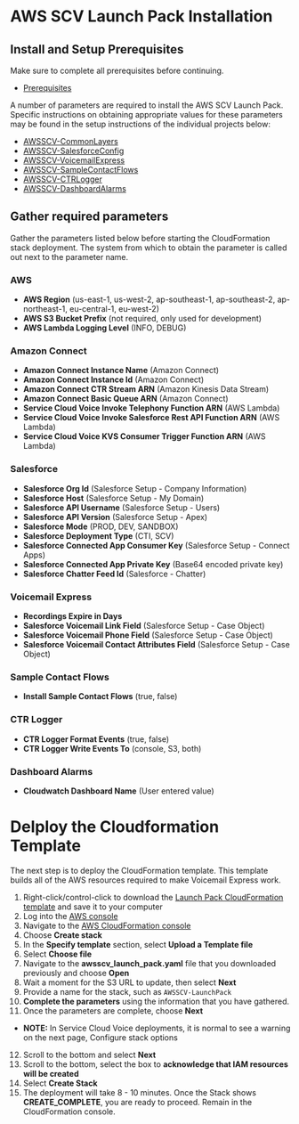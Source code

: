# AWS SCV Launch Pack Installation


## Install and Setup Prerequisites
Make sure to complete all prerequisites before continuing.
* [Prerequisites](launchpack_prerequisites.md)

A number of parameters are required to install the AWS SCV Launch Pack.  Specific instructions on obtaining appropriate
values for these parameters may be found in the setup instructions of the individual projects below:

* [AWSSCV-CommonLayers](../../../Common/AWSSCV-CommonLayers/readme.md)
* [AWSSCV-SalesforceConfig](../../../Common/AWSSCV-SalesforceConfig/readme.md)
* [AWSSCV-VoicemailExpress](../../../Solutions/AWSSCV-VoicemailExpress/readme.md)
* [AWSSCV-SampleContactFlows](../../../Examples/AWSSCV-SampleContactFlows/readme.md)
* [AWSSCV-CTRLogger](../../Solutions/../AWSSCV-CTRLogger/readme.md)
* [AWSSCV-DashboardAlarms](../../../Solutions/AWSSCV-DashboardAlarms/readme.md)

## Gather required parameters
Gather the parameters listed below before starting the CloudFormation stack deployment.  The system from which to obtain the parameter is called out next to the parameter name.

### AWS
* **AWS Region** (us-east-1, us-west-2, ap-southeast-1, ap-southeast-2, ap-northeast-1, eu-central-1, eu-west-2)
* **AWS S3 Bucket Prefix** (not required, only used for development)
* **AWS Lambda Logging Level** (INFO, DEBUG)

### Amazon Connect
* **Amazon Connect Instance Name** (Amazon Connect)
* **Amazon Connect Instance Id** (Amazon Connect)
* **Amazon Connect CTR Stream ARN** (Amazon Kinesis Data Stream)
* **Amazon Connect Basic Queue ARN** (Amazon Connect)
* **Service Cloud Voice Invoke Telephony Function ARN** (AWS Lambda)
* **Service Cloud Voice Invoke Salesforce Rest API Function ARN** (AWS Lambda)
* **Service Cloud Voice KVS Consumer Trigger Function ARN** (AWS Lambda)

### Salesforce
* **Salesforce Org Id** (Salesforce Setup - Company Information)
* **Salesforce Host** (Salesforce Setup - My Domain)
* **Salesforce API Username** (Salesforce Setup - Users)
* **Salesforce API Version** (Salesforce Setup - Apex)
* **Salesforce Mode** (PROD, DEV, SANDBOX)
* **Salesforce Deployment Type** (CTI, SCV)
* **Salesforce Connected App Consumer Key** (Salesforce Setup - Connect Apps)
* **Salesforce Connected App Private Key** (Base64 encoded private key)
* **Salesforce Chatter Feed Id** (Salesforce - Chatter)

### Voicemail Express
- **Recordings Expire in Days**
- **Salesforce Voicemail Link Field** (Salesforce Setup - Case Object)
- **Salesforce Voicemail Phone Field** (Salesforce Setup - Case Object)
- **Salesforce Voicemail Contact Attributes Field** (Salesforce Setup - Case Object)

### Sample Contact Flows
* **Install Sample Contact Flows** (true, false)

### CTR Logger
* **CTR Logger Format Events** (true, false)
* **CTR Logger Write Events To** (console, S3, both)

### Dashboard Alarms
* **Cloudwatch Dashboard Name** (User entered value)


# Delploy the Cloudformation Template
The next step is to deploy the CloudFormation template. This template builds all of the AWS resources required to make Voicemail Express work.
1. Right-click/control-click to download the [Launch Pack CloudFormation template](https://raw.githubusercontent.com/amazon-connect/amazon-connect-salesforce-scv/master/Stacks/AWSSCV-LaunchPack/CloudFormation/awsscv_launch_pack.yaml) and save it to your computer
2. Log into the [AWS console](https://console.aws.amazon.com/console/home)
3. Navigate to the [AWS CloudFormation console](https://console.aws.amazon.com/cloudformation/home)
4. Choose **Create stack**
5. In the **Specify template** section, select **Upload a Template file**
6. Select **Choose file**
7. Navigate to the **awsscv_launch_pack.yaml** file that you downloaded previously and choose **Open**
8. Wait a moment for the S3 URL to update, then select **Next**
9. Provide a name for the stack, such as `AWSSCV-LaunchPack`
10. **Complete the parameters** using the information that you have gathered.
11. Once the parameters are complete, choose **Next**
- **NOTE:** In Service Cloud Voice deployments, it is normal to see a warning on the next page, Configure stack options
12.	Scroll to the bottom and select **Next**
13.	Scroll to the bottom, select the box to **acknowledge that IAM resources will be created**
14. Select **Create Stack**
15. The deployment will take 8 - 10 minutes. Once the Stack shows **CREATE_COMPLETE**, you are ready to proceed. Remain in the CloudFormation console.
